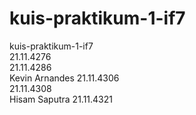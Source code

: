 # kuis-praktikum-1-if7
kuis-praktikum-1-if7 <br>
21.11.4276 <br>
21.11.4286 <br>
Kevin Arnandes 21.11.4306 <br>
21.11.4308 <br>
Hisam Saputra 21.11.4321 <br>
